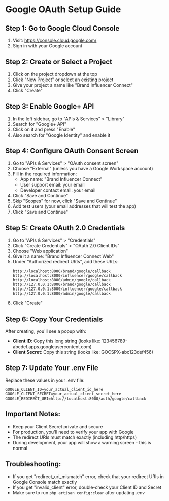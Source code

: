 # Google OAuth Setup Guide

## Step 1: Go to Google Cloud Console
1. Visit: https://console.cloud.google.com/
2. Sign in with your Google account

## Step 2: Create or Select a Project
1. Click on the project dropdown at the top
2. Click "New Project" or select an existing project
3. Give your project a name like "Brand Influencer Connect"
4. Click "Create"

## Step 3: Enable Google+ API
1. In the left sidebar, go to "APIs & Services" > "Library"
2. Search for "Google+ API" 
3. Click on it and press "Enable"
4. Also search for "Google Identity" and enable it

## Step 4: Configure OAuth Consent Screen
1. Go to "APIs & Services" > "OAuth consent screen"
2. Choose "External" (unless you have a Google Workspace account)
3. Fill in the required information:
   - App name: "Brand Influencer Connect"
   - User support email: your email
   - Developer contact email: your email
4. Click "Save and Continue"
5. Skip "Scopes" for now, click "Save and Continue"
6. Add test users (your email addresses that will test the app)
7. Click "Save and Continue"

## Step 5: Create OAuth 2.0 Credentials
1. Go to "APIs & Services" > "Credentials"
2. Click "Create Credentials" > "OAuth 2.0 Client IDs"
3. Choose "Web application"
4. Give it a name: "Brand Influencer Connect Web"
5. Under "Authorized redirect URIs", add these URLs:
   ```
   http://localhost:8000/brand/google/callback
   http://localhost:8000/influencer/google/callback
   http://localhost:8000/admin/google/callback
   http://127.0.0.1:8000/brand/google/callback
   http://127.0.0.1:8000/influencer/google/callback
   http://127.0.0.1:8000/admin/google/callback
   ```
6. Click "Create"

## Step 6: Copy Your Credentials
After creating, you'll see a popup with:
- **Client ID**: Copy this long string (looks like: 123456789-abcdef.apps.googleusercontent.com)
- **Client Secret**: Copy this string (looks like: GOCSPX-abc123def456)

## Step 7: Update Your .env File
Replace these values in your .env file:
```
GOOGLE_CLIENT_ID=your_actual_client_id_here
GOOGLE_CLIENT_SECRET=your_actual_client_secret_here
GOOGLE_REDIRECT_URI=http://localhost:8000/auth/google/callback
```

## Important Notes:
- Keep your Client Secret private and secure
- For production, you'll need to verify your app with Google
- The redirect URIs must match exactly (including http/https)
- During development, your app will show a warning screen - this is normal

## Troubleshooting:
- If you get "redirect_uri_mismatch" error, check that your redirect URIs in Google Console match exactly
- If you get "invalid_client" error, double-check your Client ID and Secret
- Make sure to run `php artisan config:clear` after updating .env